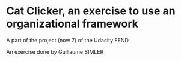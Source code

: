 Cat Clicker, an exercise to use an organizational framework
============================

A part of the project (now 7) of the Udacity FEND

An exercise done by Guillaume SIMLER 